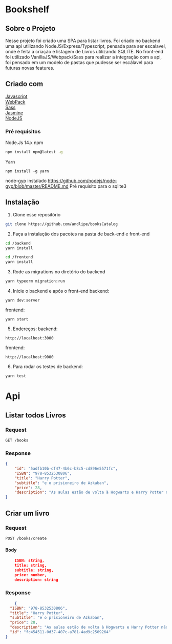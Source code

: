 # Bookshelf

## Sobre o Projeto

Nesse projeto foi criado uma SPA para listar livros. Foi criado no backend uma api utilizando NodeJS/Express/Typescript, pensada para ser escalavel, onde é feita a criação e listagem de Livros utilizando SQLITE. No front-end foi utilizado VanillaJS/Webpack/Sass para realizar a integração com a api, foi pensado em um modelo de pastas que pudesse ser escálavel para futuras novas features.
## Criado com

[Javascript](http://vanilla-js.com)  
[WebPack](https://webpack.js.org)  
[Sass](https://sass-lang.com)  
[Jasmine](https://jasmine.github.io)  
[NodeJS](https://nodejs.org/en/)

### Pré requisitos
Node.Js 14.x
npm
```sh
npm install npm@latest -g
```
Yarn
```
npm install -g yarn
```
node-gyp instalado
https://github.com/nodejs/node-gyp/blob/master/README.md
Pré requisito para o sqlite3
## Instalação

1. Clone esse repositório
```sh
git clone https://github.com/andlipe/booksCatalog
```
2. Faça a instalação dos pacotes na pasta de back-end e front-end
```sh
cd /backend
yarn install  

cd /frontend
yarn install
```
3. Rode as migrations no diretório do backend
```sh
yarn typeorm migration:run
```
4. Inicie o backend e após o front-end
backend:
```
yarn dev:server
```
frontend:
```
yarn start
```
5. Endereços:
backend:
```
http://localhost:3000
```
frontend:
```
http://localhost:9000
```
6.  Para rodar os testes de backend:
```
yarn test
```
# Api

## Listar todos Livros
### Request
`GET /books`

### Response
```json
{
    "id": "5adfb10b-df47-4b6c-b8c5-cd896e5571fc",
    "ISBN": "978-8532530806",
    "title": "Harry Potter",
    "subtitle": "e o prisioneiro de Azkaban",
    "price": 28,
    "description": "As aulas estão de volta à Hogwarts e Harry Potter não vê a hora de embarcar no    expresso a vapor que o levará de volta à escola de bruxaria. Mais uma vez suas férias na rua dos   Alfeneiros foi triste e solitária. Com muita ação, humor e magia, 'Harry Potter e o prisioneiro de    Azkaban' traz de volta o gigante atrapalhado Rúbeo Hagrid, o sábio diretor Alvo Dumbledore, a  exigente professora de transformação Minerva MacGonagall e o novo mestre Lupin, que guarda grandes   surpresas para Harry.",
}
```

## Criar um livro
### Request
`POST /books/create`

####  Body
```json
    ISBN: string,
    title: string,
    subtitle: string,
    price: number,
    description: string
```
### Response
```json 
    {
  "ISBN": "978-8532530806",
  "title": "Harry Potter",
  "subtitle": "e o prisioneiro de Azkaban",
  "price": 28,
  "description": "As aulas estão de volta à Hogwarts e Harry Potter não vê a hora de embarcar no expresso a vapor que o levará de volta à escola de bruxaria. Mais uma vez suas férias na rua dos Alfeneiros foi triste e solitária. Com muita ação, humor e magia, 'Harry Potter e o prisioneiro de Azkaban' traz de volta o gigante atrapalhado Rúbeo Hagrid, o sábio diretor Alvo Dumbledore, a exigente professora de transformação Minerva MacGonagall e o novo mestre Lupin, que guarda grandes surpresas para Harry.",
  "id": "fc454511-0d37-407c-a781-4ad9c2509264"
}

```

